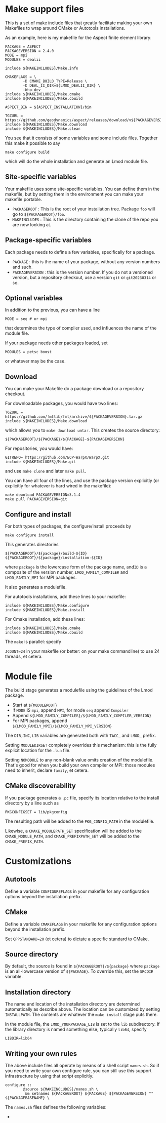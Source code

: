 # Make support files

This is a set of make include files that greatly 
facilitate making your own Makefiles to wrap
around CMake or Autotools installations.

As an example, here is my makefile for the Aspect finite element library:

```
PACKAGE = ASPECT
PACKAGEVERSION = 2.4.0
MODE = mpi
MODULES = dealii

include ${MAKEINCLUDES}/Make.info

CMAKEFLAGS = \
        -D CMAKE_BUILD_TYPE=Release \
        -D DEAL_II_DIR=${LMOD_DEALII_DIR} \
        -Wno-dev
include ${MAKEINCLUDES}/Make.cmake
include ${MAKEINCLUDES}/Make.cbuild

ASPECT_BIN = ${ASPECT_INSTALLATION}/bin

TGZURL = https://github.com/geodynamics/aspect/releases/download/v${PACKAGEVERSION}/aspect-${PACKAGEVERSION}.tar.gz
include ${MAKEINCLUDES}/Make.download
include ${MAKEINCLUDES}/Make.clean
```

You see that it consists of some variables and some include files. Together this make it possible to say 

```
make configure build
```

which will do the whole installation and generate an Lmod module file.


## Site-specific variables

Your makefile uses some site-specific variables. You can define them in the makefile, but by setting them in the environment you can make your makefile portable.

 - `PACKAGEROOT` : This is the root of your installation tree. Package `foo` will go to `${PACKAGEROOT}/foo`.
 - `MAKEINCLUDES` : This is the directory containing the clone of the repo you are now looking at.

##  Package-specific variables

Each package needs to define a few variables, specifically for a package.

* `PACKAGE` : this is the name of your package, without any version numbers and such.
* `PACKAGEVERSION` : this is the version number. If you do not a versioned version, but a repository checkout, use a version `git` or `git20230314` or so.

## Optional variables

In addition to the previous, you can have a line

```
MODE = seq # or mpi
```
that determines the type of compiler used, and influences the name of the module file.

If your package needs other packages loaded, set

```
MODULES = petsc boost
```
or whatever may be the case.

## Download

You can make your Makefile do a package download or a repository checkout.

For downloadable packages, you would have two lines:

```
TGZURL = https://github.com/fmtlib/fmt/archive/${PACKAGEVERSION}.tar.gz
include ${MAKEINCLUDES}/Make.download
```

which allows you to `make download untar`. This creates the source directory:
 
```${PACKAGEROOT}/${PACKAGE}/${PACKAGE}-${PACKAGEVERSION}```

For repositories, you would have:

```
GITREPO= https://github.com/ECP-WarpX/WarpX.git
include ${MAKEINCLUDES}/Make.git
```

and use `make clone` and later `make pull`.

You can have all four of the lines, and use the 
package version explicitly (or explicitly for whatever is
hard wired in the makefile):

```
make download PACKAGEVERSION=3.1.4
make pull PACKAGEVERSION=git
```

## Configure and install

For both types of packages, the configure/install proceeds by

```
make configure install
```

This generates directories

```
${PACKAGEROOT}/${package}/build-${ID}
${PACKAGEROOT}/${package}/installation-${ID}
```

where `package` is the lowercase form of the package name, and`ID` is a composite of the version number, `LMOD_FAMILY_COMPILER` and `LMOD_FAMILY_MPI` for MPI packages.

It also generates a modulefile.

For autotools installations, add these lines to your makefile:

```
include ${MAKEINCLUDES}/Make.configure
include ${MAKEINCLUDES}/Make.install
```

For Cmake installation, add these lines:

```
include ${MAKEINCLUDES}/Make.cmake
include ${MAKEINCLUDES}/Make.cbuild
```

The  `make` is parallel: specify 

```JCOUNT=24```
in your makefile (or better: on your make commandline) to use 24 threads, et cetera.

# Module file

The build stage generates a modulefile using the guidelines of the Lmod package.

* Start at `${MODULEROOT}`
* If `MODE` IS `mpi`, append `MPI`, for mode `seq` append `Compiler`
* Append `${LMOD_FAMILY_COMPILER}/${LMOD_FAMILY_COMPILER_VERSION}`
* For MPI packages, append  `${LMOD_FAMILY_MPI}/${LMOD_FAMILY_MPI_VERSION}`

The `DIR,INC,LIB` variables are generated both with `TACC_`  and `LMOD_` prefix.

Setting `MODULEDIRSET` completely overrides this mechanism: this is the fully explicit location for the `.lua` file.

Setting `NOMODULE` to any non-blank value omits creation of the modulefile. That's good for when you build your own compiler or MPI: those modules need to inherit, declare `family`, et cetera.

## CMake discoverability

If you package generates a `.pc` file, specify its location relative to the install directory by a line such as 

```
PKGCONFIGSET = lib/pkgconfig
```

The resulting path will be added to the `PKG_CONFIG_PATH` in the modulefile.

Likewise, a `CMAKE_MODULEPATH_SET` specification will be added to the `CMAKE_MODULE_PATH`, and `CMAKE_PREFIXPATH_SET` will be added to the `CMAKE_PREFIX_PATH`.

# Customizations

## Autotools

Define a variable `CONFIGUREFLAGS` in your makefile for any configuration options beyond the installation prefix.

## CMake

Define a variable `CMAKEFLAGS` in your makefile for any configuration 
options beyond the installation prefix.

Set `CPPSTANDARD=20` (et cetera) to dictate a specific standard to CMake.

## Source directory

By default, the source is found in `${PACKAGEROOT}/${package}` where `package` is an all-lowercase version of `${PACKAGE}`. To override this, set the `SRCDIR` variable.

## Installation directory

The name and location of the installation directory 
are determined automatically as describe above. 
The location can be customized by setting `INSTALLPATH`.
The contents are whatever the `make install` stage puts there.

In the module file, the `LMOD_YOURPACKAGE_LIB` is set to the `lib` subdirectory. If the library directory is named something else, typically `lib64`, specify 

```
LIBDIR=lib64
```


## Writing your own rules

The above include files all operate by means of a shell script `names.sh`. So if you need to write your own configure rule,
you can still use this support infrastructure by using that script explicitly.

```
configure ::
        @source ${MAKEINCLUDES}/names.sh \
         && setnames ${PACKAGEROOT} ${PACKAGE} ${PACKAGEVERSION} "" ${PACKAGEBASENAME} \
```

The `names.sh` files defines the following variables:

- 